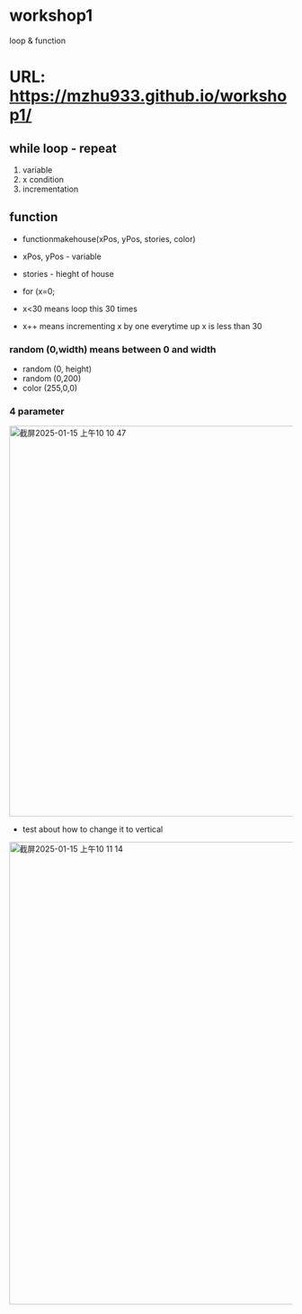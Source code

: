 # workshop1
loop &amp; function
# URL: https://mzhu933.github.io/workshop1/


## while loop - repeat
1. variable
2. x condition
3. incrementation

## function

- functionmakehouse(xPos, yPos, stories, color)
- xPos, yPos - variable
- stories - hieght of house

- for (x=0;
- x<30 means loop this 30 times
- x++ means incrementing x by one everytime up x is less than 30

### random (0,width) means between 0 and width
- random (0, height)
- random (0,200)
- color (255,0,0)
### 4 parameter

<img width="695" alt="截屏2025-01-15 上午10 10 47" src="https://github.com/user-attachments/assets/4100e027-246c-4a8c-9dd7-b791f7b82c36" />

- test about how to change it to vertical
<img width="823" alt="截屏2025-01-15 上午10 11 14" src="https://github.com/user-attachments/assets/0b50ce4d-fa59-4bd2-bcc3-5d2fa8d9221d" />


